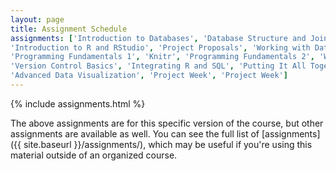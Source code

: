 ```yaml
---
layout: page
title: Assignment Schedule
assignments: ['Introduction to Databases', 'Database Structure and Joins',
'Introduction to R and RStudio', 'Project Proposals', 'Working with Data', 'Data Visualization',
'Programming Fundamentals 1', 'Knitr', 'Programming Fundamentals 2', 'Working with Spatial Data',
'Version Control Basics', 'Integrating R and SQL', 'Putting It All Together',
'Advanced Data Visualization', 'Project Week', 'Project Week']
---
```


{% include assignments.html %}

The above assignments are for this specific version of the course, but other
assignments are available as well. You can see the full list of
[assignments]({{ site.baseurl }}/assignments/), which may be useful if you're using this material
outside of an organized course.

<!-- Schedule Management
- Update the `assignments:` list with `title:` from `assignments/` files. 
- Add 'Template' to `assignments:` to view the course template from `docs/`. 
- The remaining content should be left AS IS.
-->
